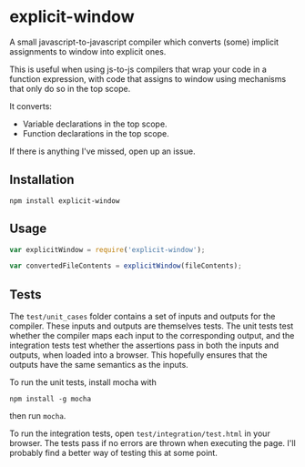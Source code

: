 # explicit-window

A small javascript-to-javascript compiler which converts (some) implicit assignments to window into explicit ones.

This is useful when using js-to-js compilers that wrap your code in a function expression, with code that assigns to window using mechanisms that only do so in the top scope.

It converts:

* Variable declarations in the top scope.
* Function declarations in the top scope.

If there is anything I've missed, open up an issue.

## Installation

    npm install explicit-window

## Usage

```javascript
var explicitWindow = require('explicit-window');

var convertedFileContents = explicitWindow(fileContents);
```

## Tests

The `test/unit_cases` folder contains a set of inputs and outputs for the compiler. These inputs and outputs are themselves tests. The unit tests test whether the compiler maps each input to the corresponding output, and the integration tests test whether the assertions pass in both the inputs and outputs, when loaded into a browser. This hopefully ensures that the outputs have the same semantics as the inputs.

To run the unit tests, install mocha with

    npm install -g mocha

then run `mocha`.

To run the integration tests, open `test/integration/test.html` in your browser. The tests pass if no errors are thrown when executing the page. I'll probably find a better way of testing this at some point.
